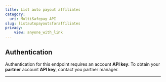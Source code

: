 ```yaml
---
title: List auto payout affiliates
category:
  uri: MultiSafepay API
slug: listautopayoutsforaffiliates
privacy:
    view: anyone_with_link
---
```


## Authentication

Authentication for this endpoint requires an account **API key**. To obtain your **partner** account **API key**, contact you partner manager.

---